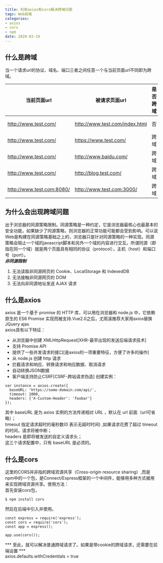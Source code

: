 ```yaml
---
title: 利用axios和cors解决跨域问题
tags: Web前端
categories: 
- axios
- cors
- npm
date: 2020-03-19
---
```


## 什么是跨域
当一个请求url的协议、域名、端口三者之间任意一个与当前页面url不同即为跨域。

| 当前页面url | 被请求页面url | 是否跨域 |原因|
|---|---|---|---|
|http://www.test.com/ | http://www.test.com/index.html | 否 | 同源（协议、域名、端口号相同）|
|http://www.test.com/ | https://www.test.com/ | 跨域 | 协议不同（http/https）|
|http://www.test.com/ | http://www.baidu.com/ | 跨域 | 主域名不同（test/baidu）|
|http://www.test.com/ | http://blog.test.com/ | 跨域 |	子域名不同（www/blog）|
|http://www.test.com:8080/ | http://www.test.com:3000/ | 跨域 | 端口号不同（8080/3000）|

## 为什么会出现跨域问题
出于浏览器的同源策略限制。同源策略是一种约定，它是浏览器最核心也最基本的安全功能，如果缺少了同源策略，则浏览器的正常功能可能都会受到影响。可以说Web是构建在同源策略基础之上的，浏览器只是针对同源策略的一种实现。同源策略会阻止一个域的javascript脚本和另外一个域的内容进行交互。所谓同源（即指在同一个域）就是两个页面具有相同的协议（protocol），主机（host）和端口号（port）。<br/>
***非同源限制***
1. 无法读取非同源网页的 Cookie、LocalStorage 和 IndexedDB
2. 无法接触非同源网页的 DOM
3. 无法向非同源地址发送 AJAX 请求

## 什么是axios
axios 是一个基于 promise 的 HTTP 库，可以用在浏览器和 node.js 中，它依赖原生的 ES6 Promise 实现而被支持.Vue2.0之后，尤雨溪推荐大家用axios替换JQuery ajax<br/>
axios具有以下特征：
* 从浏览器中创建 XMLHttpRequest[XHR-最早出现的发送后端请求技术]
* 支持 Promise API
* 提供了一些并发请求的接口[是axios的一项重要特征，方便了许多的操作]
* 从 node.js 创建 http 请求
* 拦截请求和响应、转换请求和响应数据、取消请求
* 自动转换JSON数据
* 客户端支持防止CSRF[CSRF-跨站请求伪造]
创建实例：
```
var instance = axios.create({
  baseURL: 'https://some-domain.com/api/',
  timeout: 1000,
  headers: {'X-Custom-Header': 'foobar'}
});
```
其中 baseURL 是为 axios 实例的方法传递相对 URL ，默认在 url 前面（url可省略）；<br/>
timeout 指定请求超时的毫秒数(0 表示无超时时间) ,如果请求花费了超过 timeout 的时间，请求将被中断；<br/>
headers 是即将被发送的自定义请求头；<br/>
这三个请求配置中，只有 baseURL 是必须的。

## 什么是cors
这里的CORS并非指的跨域资源共享（Cross-origin resource sharing）,而是npm中的一个包，是Connect/Express框架的一个中间件，能够用多种方式被用来实现跨域资源共享。使用方法：<br/>
首先安装cors包，
```
$ npm install cors
```
然后在后端中引入并使用。
```
const express = require('express');
const cors = require('cors');
const app = express();

app.use(cors());

```
*** 至此，就可以解决普通跨域请求了。如果是带cookie的跨域请求，还需要在前端设置 *** <br/> 
axios.defaults.withCredentials = true
